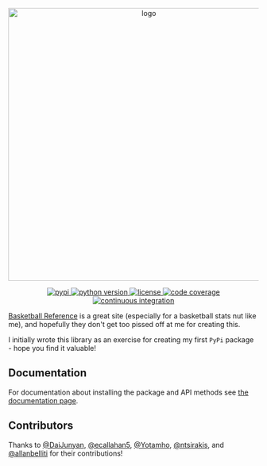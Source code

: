 <p align="center">
    <a href="#" target="_blank" rel="noopener noreferrer">
        <img width="550" src="https://imgur.com/dJL05Ud.png" alt="logo">
    </a>
</p>
<p align="center">
    <a href="https://pypi.org/project/basketball-reference-web-scraper/">
        <img src="https://img.shields.io/pypi/v/basketball_reference_web_scraper" alt="pypi" />
    </a>
    <a href="https://pypi.org/project/basketball-reference-web-scraper/">
        <img src="https://img.shields.io/pypi/pyversions/basketball_reference_web_scraper" alt="python version" />
    </a>
    <a href="https://pypi.org/project/basketball-reference-web-scraper/">
        <img src="https://img.shields.io/pypi/l/basketball_reference_web_scraper" alt="license" />
    </a>
    <a href="https://codecov.io/gh/jaebradley/basketball_reference_web_scraper">
        <img src="https://codecov.io/gh/jaebradley/basketball_reference_web_scraper/branch/v4/graph/badge.svg" alt="code coverage" />
    </a>
    <a href="https://github.com/jaebradley/basketball_reference_web_scraper/workflows/Basketball%20Reference%20Web%20Scraper/badge.svg">
        <img src="https://github.com/jaebradley/basketball_reference_web_scraper/workflows/Basketball%20Reference%20Web%20Scraper/badge.svg" alt="continuous integration" />
    </a>
</p>

[Basketball Reference](http://www.basketball-reference.com) is a great site (especially for a basketball stats nut like me), and hopefully they don't get too pissed off at me for creating this.

I initially wrote this library as an exercise for creating my first `PyPi` package - hope you find it valuable!  

## Documentation

For documentation about installing the package and API methods see [the documentation page](https://jaebradley.github.io/basketball_reference_web_scraper/).

## Contributors

Thanks to [@DaiJunyan](https://github.com/DaiJunyan), [@ecallahan5](https://github.com/ecallahan5), 
[@Yotamho](https://github.com/Yotamho), [@ntsirakis](https://github.com/ntsirakis), and [@allanbelliti](https://github.com/allanbelliti) for their contributions!


